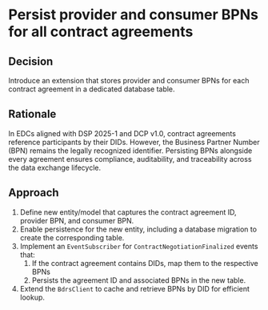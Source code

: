 # Persist provider and consumer BPNs for all contract agreements

## Decision

Introduce an extension that stores provider and consumer BPNs for each contract agreement in a dedicated database table.

## Rationale

In EDCs aligned with DSP 2025-1 and DCP v1.0, contract agreements reference participants by their DIDs. However, 
the Business Partner Number (BPN) remains the legally recognized identifier. Persisting BPNs alongside every agreement 
ensures compliance, auditability, and traceability across the data exchange lifecycle.

## Approach

1. Define new entity/model that captures the contract agreement ID, provider BPN, and consumer BPN.
2. Enable persistence for the new entity, including a database migration to create the corresponding table.
3. Implement an `EventSubscriber` for `ContractNegotiationFinalized` events that:
    1) If the contract agreement contains DIDs, map them to the respective BPNs
    2) Persists the agreement ID and associated BPNs in the new table.
4. Extend the `BdrsClient` to cache and retrieve BPNs by DID for efficient lookup.